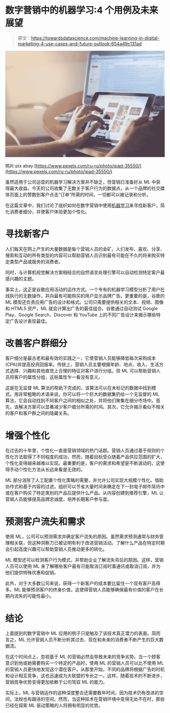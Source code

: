 # 数字营销中的机器学习:4 个用例及未来展望

> 原文：<https://towardsdatascience.com/machine-learning-in-digital-marketing-4-use-cases-and-future-outlook-654a49c131ad>

![](img/5ae424269db8c9285b55c35bf43a0caa.png)

照片:pix abay:[https://www.pexels.com/ru-ru/photo/ipad-35550/](https://www.pexels.com/ru-ru/photo/ipad-35550/)

虽然适用于公司运营的机器学习解决方案并不缺乏，但营销已准备好从 ML 中获得最大收益。今天的公司收集了无数关于客户行为的数据点，从一个品牌的社交媒体页面上的赞数到客户点击“订单”所需的时间，一切都可以被记录和分析。

在这篇文章中，我们讨论了组织如何在数字营销中使用[机器学习](https://www.itransition.com/machine-learning/marketing)来寻找新客户，简化消费者细分，并使客户体验更加个性化。

# 寻找新客户

人们每天在网上产生的大量数据是每个营销人员的金矿。人们发布、喜欢、分享、搜索和互动的所有类型的内容可以帮助营销人员识别最有可能在不久的将来购买特定类型产品或服务的消费者。

同时，与计算机视觉解决方案相结合的自然语言处理引擎可以自动检测特定客户最感兴趣的主题。

事实上，这正是谷歌应用活动的运作方式。一个专有的机器学习模型分析了用户在线执行的无数操作，并向最有可能购买的用户显示品牌广告。更重要的是，谷歌的 ML 模型还负责应用广告的设计和格式。公司只需要提供相关的文本、视频、图像和 HTML5 资产，ML 就会计算出广告的最佳组合。谷歌通过自动测试 Google Play、Google Search、Discover 和 YouTube 上的不同广告设计来揭示哪些特定广告设计表现最佳。

# 改善客户群细分

客户细分是最古老和最有效的实践之一，它使营销人员能够降低每次采购成本(CPA)并提高投资回报率。传统上，营销人员主要根据年龄、地点、收入、生活方式选择、兴趣和其他直觉上合理的特征对客户进行分组。但 ML 可以帮助营销人员将客户的属性分组，这些属性乍一看没有意义。

这是在无监督 ML 算法的帮助下完成的，该算法可以在未标记的数据中找到模式。用非常粗略的术语来说，你可以将一个巨大的数据集扔给一个无监督的 ML 算法，它会自动找到不同客户之间的相似之处，并将他们聚集在细分市场中。首先，该解决方案可以显著减少客户细分所需的时间。其次，它允许揭示看似不相关的客户和客户群之间的隐藏关系。

# 增强个性化

在过去的十年里，个性化一直是营销领域的热门话题。营销人员通过基于规则的个性化方法取得了不同程度的成功，然而，随着目标受众随着产品供应范围的扩大，个性化变得越来越难以实现。最重要的是，客户的需求和希望是不断波动的，这使得手动个性化方法从长远来看是无效的。

ML 部分消除了人工配置个性化策略的需要，并允许公司实现大规模个性化。借助协作式和基于内容的过滤，组织可以节省大量时间来确定在下一封电子邮件简讯中或在客户购买了特定类别的产品后提供什么产品。从内容创建到推荐引擎，ML 让营销人员能够提高品牌忠诚度，培养长期客户参与度。

# 预测客户流失和需求

使用 ML，公司可以预测需求并确定客户流失的原因。虽然需求预测通常与财务管理相关联，但这种洞察力已被证明有利于改进营销活动。了解什么产品在特定时期会引起高度兴趣可以帮助营销人员推动更多的转化。

ML 模型还可以检测客户行为模式，并帮助企业了解流失背后的原因。这样，营销人员可以使用 ML 来了解哪些客户最有可能取消订阅时事通讯或取消订阅，并为他们提供特殊优惠和促销。

此外，对于大多数公司来说，获得一个新客户的成本要比留住一个现有客户高得多。ML 能够预测客户的终身价值，这使得营销人员能够确保最有价值的客户在长期内流失的可能性最小。

# 结论

上面提到的数字营销中 ML 应用的例子只是触及了该技术真正潜力的表面。简而言之，ML 允许营销人员不断分析其过去、现在和未来的消费者不断产生的巨大数据流。

在这个时间点上，忽视基于 ML 的营销必然会导致未来的竞争劣势。当一个顾客意识到他或她需要购买一个特定的产品时，使用 ML 的营销人员可以比不使用 ML 的营销人员更快地发现这个潜在客户。从那里开始，不同的品牌将根据广告的时机和设计相互竞争，这也迅速成为大联盟的专长之一。这样，随着技术的不断进步，营销竞争优势变得更加依赖于公司驾驭 ML 的能力。

实际上，ML 与营销运作的这种深度整合还需要数年时间，因为技术仍有改进的空间，法规也有跟进的空间。然而，当这种技术在营销环境中变得无处不在时，那些已经在探索 ML 驱动策略的人将拥有明显的优势。